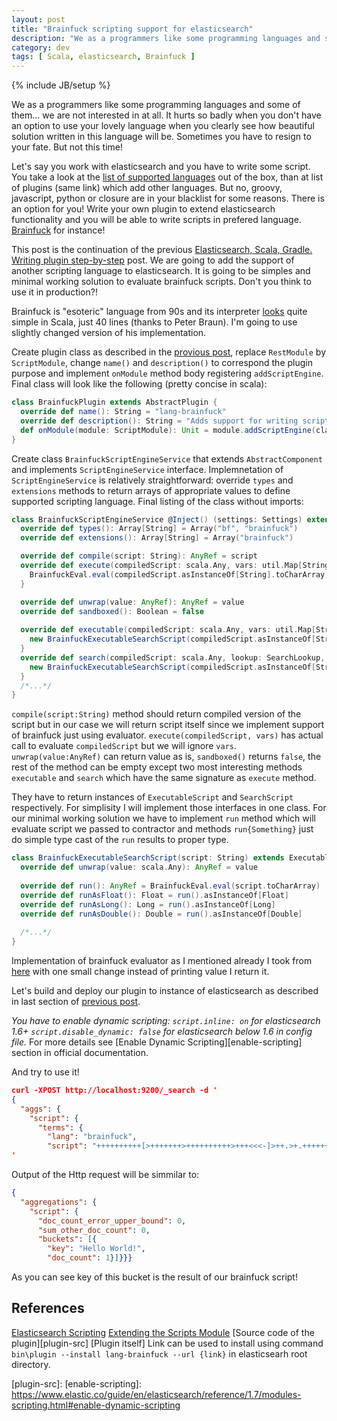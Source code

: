 ```yaml
---
layout: post
title: "Brainfuck scripting support for elasticsearch"
description: "We as a programmers like some programming languages and some of them... we are not interested in at all. It hurts so badly when you don't have an option to use your lovely language when you clearly see how beautiful solution written in this language will be. Sometimes you have to resign to your fate. But not this time!" 
category: dev
tags: [ Scala, elasticsearch, Brainfuck ]
---
```

{% include JB/setup %}

We as a programmers like some programming languages and some of them... we are not interested in at all. It hurts so badly when you don't have an option to use your lovely language when you clearly see how beautiful solution written in this language will be. Sometimes you have to resign to your fate. But not this time! 

Let's say you work with elasticsearch and you have to write some script. You take a look at the [list of supported languages][es-list-supported-lang] out of the box, than at list of plugins (same link) which add other languages. But no, groovy, javascript, python or closure are in your blacklist for some reasons. There is an option for you! Write your own plugin to extend elasticsearch functionality and you will be able to write scripts in prefered language. [Brainfuck][brainfuck] for instance!

This post is the continuation of the previous [Elasticsearch, Scala, Gradle. Writing plugin step-by-step][hw-plugin] post. We are going to add the support of another scripting language to elasticsearch. It is going to be simples and minimal working solution to evaluate brainfuck scripts. Don't you think to use it in production?!

Brainfuck is "esoteric" language from 90s and its interpreter [looks][brainfuck-int] quite simple in Scala, just 40 lines (thanks to Peter Braun). I'm going to use slightly changed version of his implementation.

Create plugin class as described in the [provious post][hw-plugin], replace `RestModule` by `ScriptModule`, change `name()` and `description()` to correspond the plugin purpose and implement `onModule` method body registering `addScriptEngine`. Final class will look like the following (pretty concise in scala):

```scala
class BrainfuckPlugin extends AbstractPlugin {
  override def name(): String = "lang-brainfuck"
  override def description(): String = "Adds support for writing scripts in Brainfuck"
  def onModule(module: ScriptModule): Unit = module.addScriptEngine(classOf[BrainfuckScriptEngineService])
}
```

Create class `BrainfuckScriptEngineService` that extends `AbstractComponent` and implements `ScriptEngineService` interface. Implemnetation of `ScriptEngineService` is relatively straightforward: override `types` and `extensions` methods to return arrays of appropriate values to define supported scripting language. Final listing of the class without imports:

```scala
class BrainfuckScriptEngineService @Inject() (settings: Settings) extends AbstractComponent(settings) with ScriptEngineService {
  override def types(): Array[String] = Array("bf", "brainfuck")
  override def extensions(): Array[String] = Array("brainfuck")

  override def compile(script: String): AnyRef = script
  override def execute(compiledScript: scala.Any, vars: util.Map[String, AnyRef]): AnyRef = {
    BrainfuckEval.eval(compiledScript.asInstanceOf[String].toCharArray)
  }

  override def unwrap(value: AnyRef): AnyRef = value
  override def sandboxed(): Boolean = false
  
  override def executable(compiledScript: scala.Any, vars: util.Map[String, AnyRef]): ExecutableScript = {
    new BrainfuckExecutableSearchScript(compiledScript.asInstanceOf[String])
  }
  override def search(compiledScript: scala.Any, lookup: SearchLookup, vars: util.Map[String, AnyRef]): SearchScript = {
    new BrainfuckExecutableSearchScript(compiledScript.asInstanceOf[String])
  }
  /*...*/
}
```

`compile(script:String)` method should return compiled version of the script but in our case we will return script itself since we implement support of brainfuck just using evaluator. 
`execute(compiledScript, vars)` has actual call to evaluate `compiledScript` but we will ignore `vars`.
`unwrap(value:AnyRef)` can return value as is, `sandboxed()` returns `false`, the rest of the method can be empty except 
two most interesting methods `executable` and `search` which have the same signature as `execute` method.

They have to return instances of `ExecutableScript` and `SearchScript` respectively. For simplisity I will implement those interfaces in one class. For our minimal working solution we have to implement `run` method which will evaluate script we passed to contractor and methods `run{Something}` just do simple type cast of the `run` results to proper type.

```scala
class BrainfuckExecutableSearchScript(script: String) extends ExecutableScript with SearchScript {
  override def unwrap(value: scala.Any): AnyRef = value
  
  override def run(): AnyRef = BrainfuckEval.eval(script.toCharArray)
  override def runAsFloat(): Float = run().asInstanceOf[Float]
  override def runAsLong(): Long = run().asInstanceOf[Long]
  override def runAsDouble(): Double = run().asInstanceOf[Double]
  
  /*...*/
}
```

Implementation of brainfuck evaluator as I mentioned already I took from [here][brainfuck-int] with one small change instead of printing value I return it.

Let's build and deploy our plugin to instance of elasticsearch as described in last section of [previous post][hw-plugin]. 

*You have to enable dynamic scripting: `script.inline: on` for elasticsearch 1.6+ `script.disable_dynamic: false` for elasticsearch below 1.6 in config file.* For more details see [Enable Dynamic Scripting][enable-scripting] section in official documentation.

And try to use it!

```json
curl -XPOST http://localhost:9200/_search -d '
{
  "aggs": {
    "script": {
      "terms": {
        "lang": "brainfuck",
        "script": "++++++++++[>+++++++>++++++++++>+++<<<-]>++.>+.+++++++..+++.>++.<<+++++++++++++++.>.+++.------.--------.>+."}}}}
'
```

Output of the Http request will be simmilar to:

```json
{
  "aggregations": {
    "script": {
      "doc_count_error_upper_bound": 0,
      "sum_other_doc_count": 0,
      "buckets": [{
        "key": "Hello World!",
        "doc_count": 1}]}}}
```

As you can see key of this bucket is the result of our brainfuck script!

## References

[Elasticsearch Scripting][scripting-es]
[Extending the Scripts Module][extending-scripts-module]
[Source code of the plugin][plugin-src]
[Plugin itself] Link can be used to install using command `bin\plugin --install lang-brainfuck --url {link}` in elasticsearh root directory.

[hw-plugin]: http://mylifeecho.com/dev/elasticsearch-plugin-scala/
[brainfuck]: https://en.wikipedia.org/wiki/Brainfuck
[brainfuck-int]: http://peter-braun.org/2012/07/brainfuck-interpreter-in-40-lines-of-scala/
[es-list-supported-lang]: https://www.elastic.co/guide/en/elasticsearch/reference/1.7/modules-plugins.html#scripting
[scripting-es]: https://www.elastic.co/guide/en/elasticsearch/reference/current/modules-scripting.html
[extending-scripts-module]: https://www.elastic.co/blog/found-extending-the-scripting-module
[plugin-src]:
[enable-scripting]: https://www.elastic.co/guide/en/elasticsearch/reference/1.7/modules-scripting.html#enable-dynamic-scripting
